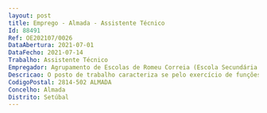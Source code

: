 ```yaml
--- 
layout: post
title: Emprego - Almada - Assistente Técnico
Id: 88491
Ref: OE202107/0026
DataAbertura: 2021-07-01
DataFecho: 2021-07-14
Trabalho: Assistente Técnico
Empregador: Agrupamento de Escolas de Romeu Correia (Escola Secundária Romeu Correia - Sede)
Descricao: O posto de trabalho caracteriza se pelo exercício de funções na carreira e categoria de assistente técnico.
CodigoPostal: 2814-502 ALMADA
Concelho: Almada
Distrito: Setúbal
--- 
```


